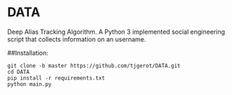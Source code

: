 # DATA

Deep Alias Tracking Algorithm. A Python 3 implemented social engineering script that collects information on an username.

##Installation:

```shell
git clone -b master https://github.com/tjgerot/DATA.git
cd DATA
pip install -r requirements.txt
python main.py
```

